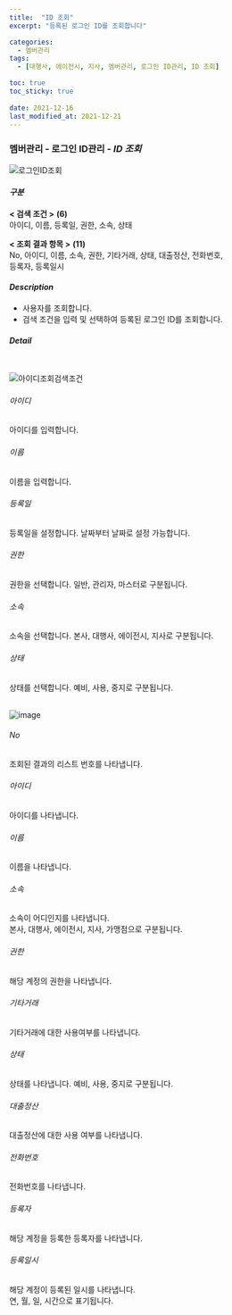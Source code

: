 ```yaml
---
title:  "ID 조회"
excerpt: "등록된 로그인 ID를 조회합니다"

categories:
  - 멤버관리
tags:
  - [대행사, 에이전시, 지사, 멤버관리, 로그인 ID관리, ID 조회]

toc: true
toc_sticky: true
 
date: 2021-12-16
last_modified_at: 2021-12-21
---
```

### 멤버관리 - 로그인 ID관리 - *ID 조회*
![로그인ID조회](https://user-images.githubusercontent.com/95394003/146885391-49ebd9af-64a0-4244-8677-a84d4c76a530.jpeg)

#### *구분* <br>
**< 검색 조건 >** **(6)**
<br>아이디, 이름, 등록일, 권한, 소속, 상태

**< 조회 결과 항목 >** **(11)**
<br>No, 아이디, 이름, 소속, 권한, 기타거래, 상태, 대출정산, 전화번호,<br>등록자, 등록일시

#### *Description*
- 사용자를 조회합니다.
- 검색 조건을 입력 및 선택하여 등록된 로그인 ID를 조회합니다.

#### *Detail*
<br>

![아이디조회검색조건](https://user-images.githubusercontent.com/95394003/146885311-b63104fc-ad9a-4f81-8c9d-363fb430c48e.jpeg)
###### 아이디
아이디를 입력합니다.

###### 이름
이름을 입력합니다.

###### 등록일
등록일을 설정합니다. 날짜부터 날짜로 설정 가능합니다.

###### 권한
권한을 선택합니다. 일반, 관리자, 마스터로 구분됩니다.

###### 소속
소속을 선택합니다. 본사, 대행사, 에이전시, 지사로 구분됩니다.

###### 상태
상태를 선택합니다. 예비, 사용, 중지로 구분됩니다.
<br>
<br>

![image](https://user-images.githubusercontent.com/95394003/146885254-78bf8060-da6d-48dd-83bf-f2c10ca2ffc3.png)
###### No
조회된 결과의 리스트 번호를 나타냅니다.

###### 아이디
아이디를 나타냅니다.

###### 이름
이름을 나타냅니다.

###### 소속
소속이 어디인지를 나타냅니다.<br>
본사, 대행사, 에이전시, 지사, 가맹점으로 구분됩니다.

###### 권한
해당 계정의 권한을 나타냅니다.

###### 기타거래
기타거래에 대한 사용여부를 나타냅니다.

###### 상태
상태를 나타냅니다. 예비, 사용, 중지로 구분됩니다.

###### 대출정산
대출정산에 대한 사용 여부를 나타냅니다.

###### 전화번호
전화번호를 나타냅니다.

###### 등록자
해당 계정을 등록한 등록자를 나타냅니다.

###### 등록일시
해당 계정이 등록된 일시를 나타냅니다.<br>연, 월, 일, 시간으로 표기됩니다.